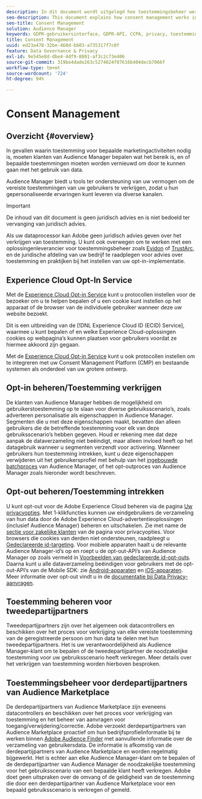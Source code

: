 ```yaml
---
description: In dit document wordt uitgelegd hoe toestemmingsbeheer werkt in Audience Manager.
seo-description: This document explains how consent management works in Audience Manager.
seo-title: Consent Management
solution: Audience Manager
keywords: GDPR-gebruikersinterface, GDPR-API, CCPA, privacy, toestemming
title: Consent Management
uuid: ed23a478-32be-460d-bb03-a735317f7c0f
feature: Data Governance & Privacy
exl-id: 9e545e8d-dbe4-4df9-8801-af3c2c73e406
source-git-commit: 319be4dade263c5274624f07616b404decb7066f
workflow-type: tm+mt
source-wordcount: '724'
ht-degree: 94%

---
```


# Consent Management

## Overzicht {#overview}

In gevallen waarin toestemming voor bepaalde marketingactiviteiten nodig is, moeten klanten van Audience Manager bepalen wat het bereik is, en of bepaalde toestemmingen moeten worden vernieuwd om door te kunnen gaan met het gebruik van data.

Audience Manager biedt u tools ter ondersteuning van uw vermogen om de vereiste toestemmingen van uw gebruikers te verkrijgen, zodat u hun gepersonaliseerde ervaringen kunt leveren via diverse kanalen.

>[!IMPORTANT]
>
>  De inhoud van dit document is geen juridisch advies en is niet bedoeld ter vervanging van juridisch advies.
>
> Als uw dataprocessor kan Adobe geen juridisch advies geven over het verkrijgen van toestemming. U kunt ook overwegen om te werken met een oplossingenleverancier voor toestemmingsbeheer zoals [Evidon](https://theblog.adobe.com/evidon-builds-gdpr-universal-consent-integration-with-launch-by-adobe/) of [TrustArc](https://theblog.adobe.com/trustarc-builds-consent-integration-launch-adobe/), en de juridische afdeling van uw bedrijf te raadplegen voor advies over toestemming en praktijken bij het instellen van uw opt-in-implementatie.

## Experience Cloud Opt-In Service

Met de [Experience Cloud Opt-in Service](https://experienceleague.adobe.com/docs/id-service/using/implementation/opt-in-service/optin-overview.html?lang=nl-NL) kunt u protocollen instellen voor de bezoeker om u te helpen bepalen of u een cookie kunt instellen op het apparaat of de browser van de individuele gebruiker wanneer deze uw website bezoekt.

Dit is een uitbreiding van de [!DNL Experience Cloud ID (ECID) Service], waarmee u kunt bepalen of en welke Experience Cloud-oplossingen cookies op webpagina’s kunnen plaatsen voor gebruikers voordat ze hiermee akkoord zijn gegaan.

Met de [Experience Cloud Opt-in Service](https://experienceleague.adobe.com/docs/id-service/using/implementation/opt-in-service/optin-overview.html?lang=nl-NL) kunt u ook protocollen instellen om te integreren met uw Consent Management Platform (CMP) en bestaande systemen als onderdeel van uw grotere ontwerp.

## Opt-in beheren/Toestemming verkrijgen

De klanten van Audience Manager hebben de mogelijkheid om gebruikerstoestemming op te slaan voor diverse gebruiksscenario’s, zoals adverteren personalisatie als eigenschappen in Audience Manager. Segmenten die u met deze eigenschappen maakt, bevatten dan alleen gebruikers die de betreffende toestemming voor elk van deze gebruiksscenario’s hebben gegeven. Houd er rekening mee dat deze aanpak de dataverzameling niet beëindigt, maar alleen invloed heeft op het datagebruik wanneer u segmenten verzendt voor activering. Wanneer gebruikers hun toestemming intrekken, kunt u deze eigenschappen verwijderen uit het gebruikersprofiel met behulp van het [ingebouwde batchproces](../../integration/sending-audience-data/batch-data-transfer-explained/inbound-file-contents.md) van Audience Manager, of het opt-outproces van Audience Manager zoals hieronder wordt beschreven.

## Opt-out beheren/Toestemming intrekken

U kunt opt-out voor de Adobe Experience Cloud beheren via de pagina [Uw privacyopties](https://www.adobe.com/nl/privacy/opt-out.html#customeruse). Met 1-klikfuncties kunnen uw eindgebruikers de verzameling van hun data door de Adobe Experience Cloud-advertentieoplossingen (inclusief Audience Manager) beheren en uitschakelen. Zie met name de [sectie voor zakelijke klanten](https://www.adobe.com/nl/privacy/opt-out.html#customeruse) van de pagina voor privacyopties. Voor browsers die cookies van derden niet ondersteunen, raadpleegt u [Gedeclareerde id-targeting](../../features/declared-ids.md#declared-id-targeting). Voor mobiele apparaten haalt u de relevante Audience Manager-id’s op en roept u de opt-out-API’s van Audience Manager op zoals vermeld in [Voorbeelden van gedeclareerde id-opt-outs](../../features/declared-ids.md#opt-out-examples). Daarna kunt u alle dataverzameling beëindigen voor gebruikers met de opt-out-API’s van de Mobile SDK: zie [Android-apparaten](https://experienceleague.adobe.com/docs/mobile-services/android/gdpr-privacy-android/privacy.html?lang=nl-NL) en [iOS-apparaten](https://experienceleague.adobe.com/docs/mobile-services/ios/privacy-gdpr-ios/privacy.html?lang=nl-NL). Meer informatie over opt-out vindt u in de [documentatie bij Data Privacy-aanvragen](../../overview/data-security-and-privacy/data-privacy-requests.md).

## Toestemming beheren voor tweedepartijpartners

Tweedepartijpartners zijn over het algemeen ook datacontrollers en beschikken over het proces voor verkrijging van elke vereiste toestemming van de geregistreerde persoon om hun data te delen met hun tweedepartijpartners. Het is uw verantwoordelijkheid als Audience Manager-klant om te bepalen of de tweedepartijpartner de noodzakelijke toestemming voor uw gebruiksscenario heeft verkregen. Meer details over het verkrijgen van toestemming worden hierboven besproken.

## Toestemmingsbeheer voor derdepartijpartners van Audience Marketplace

De derdepartijpartners van Audience Marketplace zijn eveneens datacontrollers en beschikken over het proces voor verkrijging van toestemming en het beheer van aanvragen voor toegang/verwijdering/correctie. Adobe verzoekt derdepartijpartners van Audience Marketplace proactief om hun bedrijfsprofielinformatie bij te werken binnen [Adobe Audience Finder](https://www.adobe-audience-finder.com/) met aanvullende informatie over de verzameling van gebruikersdata. De informatie is afkomstig van de derdepartijpartners van Audience Marketplace en worden regelmatig bijgewerkt. Het is echter aan elke Audience Manager-klant om te bepalen of de derdepartijpartner van Audience Manager de noodzakelijke toestemming voor het gebruiksscenario van een bepaalde klant heeft verkregen. Adobe doet geen uitspraken over de omvang of de geldigheid van de toestemming die door een derdepartijpartner van Audience Marketplace voor een bepaald gebruiksscenario is verkregen of gemeld.
